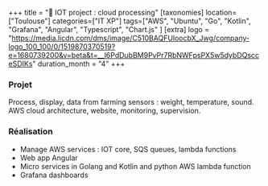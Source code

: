 +++
title = "🐝 IOT project : cloud processing"
[taxonomies]
location=["Toulouse"]
categories=["IT XP"]
tags=["AWS", "Ubuntu", "Go", "Kotlin", "Grafana", "Angular", "Typescript", "Chart.js" ]
[extra]
logo = "https://media.licdn.com/dms/image/C510BAQFUloocbX_Jwg/company-logo_100_100/0/1519870370519?e=1680739200&v=beta&t=__l6PdDubBM9PvPr7RbNWFpsPX5w5dybDQscceSDIKs"
duration_month = "4"
+++

### Projet

Process, display, data from farming sensors : weight, temperature, sound. AWS cloud architecture, website, monitoring, supervision.

<!-- more -->

### Réalisation

- Manage AWS services : IOT core, SQS queues, lambda functions
- Web app Angular
- Micro services in Golang and Kotlin and python AWS lambda function
- Grafana dashboards

